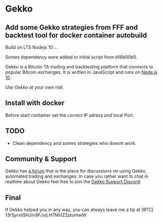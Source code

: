 # Gekko
 
 ##  Add some Gekko strategies from FFF and backtest tool for docker container autobuild
 
 Build on LTS Nodejs 10 ...

Somes dependency were added to initial script from b16b00b5.


Gekko is a Bitcoin TA trading and backtesting platform that connects to popular Bitcoin exchanges. It is written in JavaScript and runs on [Node.js 10](http://nodejs.org).

*Use Gekko at your own risk.*

## Install with docker

Before start container set the correct IP adress and local Port.

## TODO
- Clean dependency and somes strategies who doesnt work.

## Community & Support

Gekko has [a forum](https://forum.gekko.wizb.it/) that is the place for discussions on using Gekko, automated trading and exchanges. In case you rather want to chat in realtime about Gekko feel free to join the [Gekko Support Discord](https://discord.gg/26wMygt).

## Final

If Gekko helped you in any way, you can always leave me a tip at (BTC) 13r1jyivitShUiv9FJvjLH7Nh1ZZptumwW
